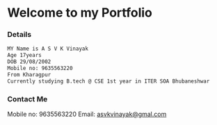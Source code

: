 # Welcome to my Portfolio


### Details
``` markdown
MY Name is A S V K Vinayak
Age 17years
DOB 29/08/2002
Mobile no: 9635563220 
From Kharagpur
Currently studying B.tech @ CSE 1st year in ITER SOA Bhubaneshwar
```
### Contact Me
Mobile no: 9635563220
Email: asvkvinayak@gmal.com
